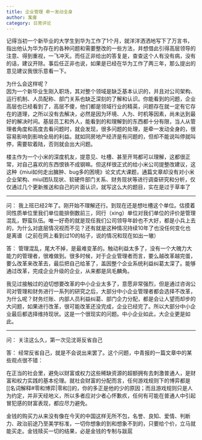 ```yaml
---
title: 企业管理 牵一发动全身
author: 寓庸
category: 日常评论
---
```

记得当初一个新毕业的大学生到华为工作了1个月，就洋洋洒洒地写下了万言书，指出他认为华为存在的各种问题和需要整改的一些方法，并想借此引得高层领导的注意、得到重视，一飞冲天。而任正非给出的答复是，查查这个人有没有病，没有的话，建议开除。事后任正非也说，如果是已经在华为工作了两三年，那么提出的意见建议我很乐意看一下。  
  
为什么会这样呢？  
因为一个新毕业生刚入职场，其对整个领域是缺乏基本认识的，并且对公司架构、运行机制、人员配称、部门关系也缺乏深刻的了解和认识。你能看到的问题，企业高层也已经看到了，高层不傻，他们都是领域行业的精英，问题存在就一定有它存在的道理，之所以没有去解决，必然是因为环境、人为、时机等因素，尚未达到最好的解决时间。基层员工和外人，能看到的和理解到的东西都十分有限，当人从管理者角度和高度去看问题时，就会发现，很多问题的处理，是牵一发动全身的，很容易影响到影响全局的利益。就如同房地产经济是有问题的，但却不能说叫停就叫停，需要软着陆，否则就会出大问题。  
  
楼主作为一个小米的深度机友，提意见、吐槽、甚至开骂都可以理解，这都很正常，对自己喜欢的东西恨铁不成钢嘛。但这样很正式的给小米公司提整改建议，这这种《miui如何走出臃肿、bug多的困境》论文式大课题，通篇文章却没有对小米企业架构、miui团队现状、软硬件部门关系、财务现状等进行调查研究和分析，仅仅通过几个更新推送和自己的片面认识，就写这么大的题目，实在是过于草率了
***
问：
我上班已经2年了。刚开始不理解还行。到现在还是想吐槽这个单位。估摸着同性质单位里我们单位能排倒数前三，同行（xing）单位对我们单位的评价是管理混乱，野蛮队伍。唯一好奇的就是现任我们公司领导年龄也不大好，都是小兵上去的，为什么对底层情况视而不见？还有就是这种情况持续10年了也没任何变化也是离谱（之前在网上看到过10的帖子，说的情况和现在如出一辙）

答：
管理混乱，尾大不掉，是最难变革的。触动利益太多了，没有一个大魄力大能力的管理者，很难做到。很多时候，对于企业管理者而言，要么越改革越完蛋，要么改革来改革去，最后把自己给革了，盖因整个企业系统利益纠葛太深了。能够通过改革，完成企业升级的企业，从来都是凤毛麟角。

我见过接触过的迫切想要改革的中小企业太多了，意愿非常强烈，但是通过咨询公司对管理和财务进行一系列的研究之后，大部分中小企业管理者都会选择不改革，为什么呢？财务烂账、内部人员利益纠葛、部门企力分配，都是会让人望而却步的大问题，如果进行改革，很可能改革还没完成，企业已经完了。所以大部分中小企业最后都选择维持现状。这是一个很现实的问题。中小企业如此，大企业更是如此。

***
问：
关注这么久，第一次见沈哥反省自己

答：
经常反省自己，就是不会说出来罢了。这个问题，中青报的一篇文章中的某些观点很不错：

在正当的社会里，避免以财富或权力这些稀缺资源的超额拥有去刺激普通人，是财富和权力实践的基本伦理。就社会财富的分配而言，任何游戏规则下的博弈都是[[名词解释#零和博弈|零和]]的，你的多正是他的少的原因；而且游戏规则只是人为约定，并非天经地义，所以多者应对少者心怀歉疚，任何有可能在普通人中引起冒犯感的财富表现，都应尽力避免。

金钱的购买力从来没有像在今天的中国这样无所不包，名誉、良知、爱情、判断力、政治前途乃至美学标准，一切你想象的到和想象不到的，只要给个价，立马就能买走。金钱赎买一切的结果，必是金钱的专制与跋扈